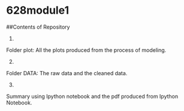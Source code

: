 # 628module1
##Contents of Repository



1.     
Folder plot: All the plots produced from the process of modeling.



2.     
Folder DATA: The raw data and the cleaned data.



3.     
Summary using Ipython notebook and
the pdf produced from Ipython Notebook.
